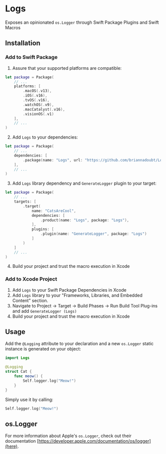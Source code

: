 # Logs
Exposes an opinionated `os.Logger` through Swift Package Plugins and Swift Macros

## Installation

### Add to Swift Package

1. Assure that your supported platforms are compatible:
```swift
let package = Package(
    // ...
    platforms: [
        .macOS(.v13),
        .iOS(.v16),
        .tvOS(.v16),
        .watchOS(.v9),
        .macCatalyst(.v16),
        .visionOS(.v1)
    ],
    // ...
)
```
2. Add `Logs` to your dependencies:
```swift
let package = Package(
    // ...
    dependencies: [
        .package(name: "Logs", url: "https://github.com/briannadoubt/Logs"),
    ],
    // ...
)
```
3. Add `Logs` library dependency and `GenerateLogger` plugin to your target:
```swift
let package = Package(
    // ...
    targets: [
        .target(
            name: "CatsAreCool",
            dependencies: [
                .product(name: "Logs", package: "Logs"),
            ],
            plugins: [
                .plugin(name: "GenerateLogger", package: "Logs")
            ]
        )
    ]
    // ...
)
```
4. Build your project and trust the macro execution in Xcode

### Add to Xcode Project

1. Add `Logs` to your Swift Package Dependencies in Xcode
2. Add `Logs` library to your "Frameworks, Libraries, and Embedded Content" section.
3. Navigate to Project -> Target -> Build Phases -> Run Build Tool Plug-ins and add `GenerateLogger (Logs)`
4. Build your project and trust the macro execution in Xcode

## Usage

Add the `@Logging` attribute to your declaration and a new `os.Logger` static instance is generated on your object:
```swift
import Logs

@Logging
struct Cat {
    func meow() {
        Self.logger.log("Meow!")
    }
}
```

Simply use it by calling:
```swift
Self.logger.log("Meow!")
```

## os.Logger

For more information about Apple's `os.Logger`, check out their documentation [https://developer.apple.com/documentation/os/logger](here).

